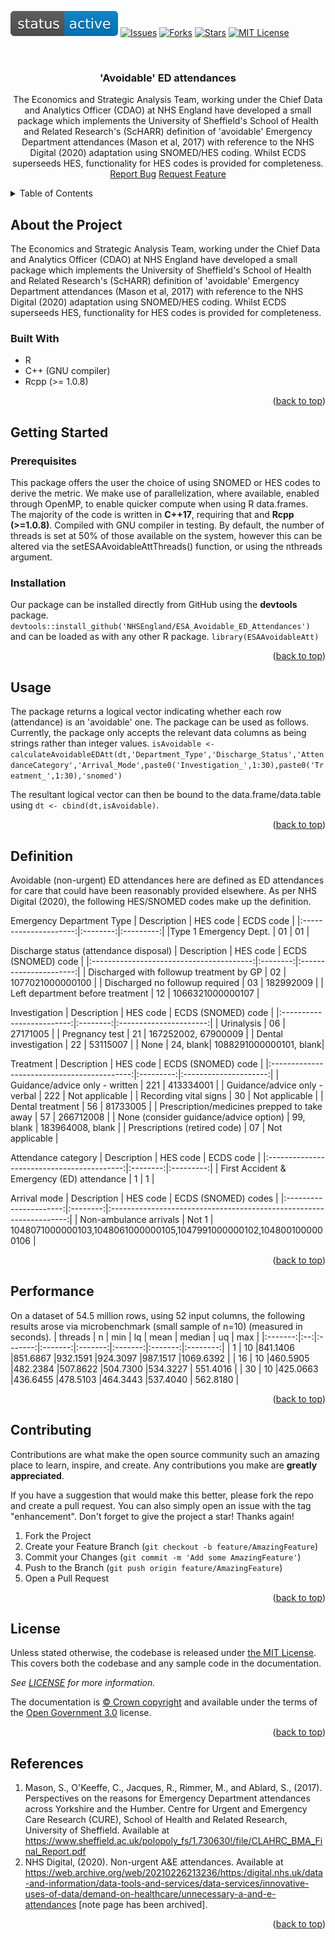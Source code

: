 <a name="readme-top"></a>

<!-- project shields -->
![status: active](https://github.com/GIScience/badges/raw/master/status/active.svg)
[![Issues][issues-shield]][license-url]
[![Forks][forks-shield]][forks-url]
[![Stars][stars-shield]][stars-url]
[![MIT License][license-shield]][license-url]

<!-- project header -->
<br/>
<div align="center">
  <h3 align="center">'Avoidable' ED attendances</h3>
  <p align="center">
    The Economics and Strategic Analysis Team, working under the Chief Data and Analytics Officer (CDAO) at NHS England have developed a small package which implements the University of Sheffield's School of Health and Related Research's (ScHARR) definition of 'avoidable' Emergency Department attendances (Mason et al, 2017) with reference to the NHS Digital (2020) adaptation using SNOMED/HES coding. Whilst ECDS superseeds HES, functionality for HES codes is provided for completeness.
    <br/>
    <a href="https://github.com/nhsengland/ESA_Avoidable_ED_Attendances/issues">Report Bug</a>
    <a href="https://github.com/nhsengland/ESA_Avoidable_ED_Attendances/issues">Request Feature</a>
  </p>
</div>

<!-- table of contents -->
<details>
    <summary>Table of Contents</summary>
    <ol>
        <li>
            <a href="#about-the-project">About the project</a>
            <ul>
                <li><a href="#built-with">Built With</a></li>
            </ul>
        </li>
        <li>
            <a href="#getting-started">Getting Started</a>
            <ul>
                <li><a href="#prerequisites">Prerequisites</a></li>
                <li><a href="#installation">Installation</a></li>
            </ul>
        </li>
        <li><a href="#usage">Usage</a></li>
        <li><a href="#definition">Definition</a></li>
        <li><a href="#performance">Performance</a></li>
        <li><a href="#contributing">Contributing</a></li>
        <li><a href="#license">License</a></li>
        <li><a href="#contact">Contact</a></li>
        <li><a href="#references">References</a></li>
    </ol>
</details>

<!-- About the project -->
## About the Project
The Economics and Strategic Analysis Team, working under the Chief Data and Analytics Officer (CDAO) at NHS England have developed a small package which implements the University of Sheffield's School of Health and Related Research's (ScHARR) definition of 'avoidable' Emergency Department attendances (Mason et al, 2017) with reference to the NHS Digital (2020) adaptation using SNOMED/HES coding. Whilst ECDS superseeds HES, functionality for HES codes is provided for completeness.

### Built With

- R
- C++ (GNU compiler)
- Rcpp (>= 1.0.8)

<p align="right">(<a href="#readme-top">back to top</a>)</p>

<!-- Getting started -->

## Getting Started

### Prerequisites

This package offers the user the choice of using SNOMED or HES codes to derive the metric. We make use of parallelization, where available, enabled through OpenMP, to enable quicker compute when using R data.frames. The majority of the code is written in **C++17**, requiring that and **Rcpp (>=1.0.8)**. Compiled with GNU compiler in testing. By default, the number of threads is set at 50% of those available on the system, however this can be altered via the setESAAvoidableAttThreads() function, or using the nthreads argument. 

### Installation

Our package can be installed directly from GitHub using the **devtools** package.
`devtools::install_github('NHSEngland/ESA_Avoidable_ED_Attendances')`
and can be loaded as with any other R package.
`library(ESAAvoidableAtt)`

<p align="right">(<a href="#readme-top">back to top</a>)</p>

<!-- Usage --->

## Usage

The package returns a logical vector indicating whether each row (attendance) is an 'avoidable' one. The package can be used as follows. Currently, the package only accepts the relevant data columns as being strings rather than integer values. 
`isAvoidable <- calculateAvoidableEDAtt(dt,'Department_Type','Discharge_Status','AttendanceCategory','Arrival_Mode',paste0('Investigation_',1:30),paste0('Treatment_',1:30),'snomed')`

The resultant logical vector can then be bound to the data.frame/data.table using 
`dt <- cbind(dt,isAvoidable)`.

<p align="right">(<a href="#readme-top">back to top</a>)</p>

<!-- Definition -->

## Definition

Avoidable (non-urgent) ED attendances here are defined as ED attendances for care that could have been reasonably provided elsewhere. As per NHS Digital (2020), the following HES/SNOMED codes make up the definition.

Emergency Department Type
| Description           | HES code | ECDS code |
|:---------------------:|:--------:|:---------:|
|Type 1 Emergency Dept. | 01       | 01        |

Discharge status (attendance disposal)
| Description                              | HES code |    ECDS (SNOMED) code  |
|:----------------------------------------:|:--------:|:----------------------:|
| Discharged with followup treatment by GP | 02       | 1077021000000100       |
| Discharged no followup required          | 03       | 182992009              |
| Left department before treatment         | 12       | 1066321000000107       |

Investigation 
| Description               | HES code | ECDS (SNOMED) code     |
|:-------------------------:|:--------:|:----------------------:|
| Urinalysis                | 06       | 27171005               |
| Pregnancy test            | 21       | 167252002, 67900009    |
| Dental investigation      | 22       | 53115007               |
| None                      | 24, blank| 1088291000000101, blank|

Treatment 
| Description                                 | HES code  | ECDS (SNOMED) code    |
|:-------------------------------------------:|:---------:|:---------------------:|
| Guidance/advice only - written              | 221       | 413334001             |
| Guidance/advice only - verbal               | 222       | Not applicable        |
| Recording vital signs                       | 30        | Not applicable        |
| Dental treatment                            | 56        | 81733005              |
| Prescription/medicines prepped to take away | 57        | 266712008             |
| None (consider guidance/advice option)      | 99, blank | 183964008, blank      |
| Prescriptions (retired code)                | 07        | Not applicable        |

Attendance category 
| Description                                | HES code | ECDS code |
|:------------------------------------------:|:--------:|:---------:|
| First Accident & Emergency (ED) attendance | 1        | 1         |

Arrival mode 
| Description            | HES code | ECDS (SNOMED) codes                                                 |
|:----------------------:|:--------:|:-------------------------------------------------------------------:|
| Non-ambulance arrivals | Not 1    | 1048071000000103,1048061000000105,1047991000000102,1048001000000106 |

<p align="right">(<a href="#readme-top">back to top</a>)</p>

<!-- performance notes -->

## Performance
On a dataset of 54.5 million rows, using 52 input columns, the following results arose via microbenchmark (small sample of n=10) (measured in seconds).
| threads | n  | min     | lq      | mean    | median  | uq      | max      |
|:-------:|:--:|:-------:|:-------:|:-------:|:-------:|:-------:|:--------:|
| 1       | 10 |841.1406 |851.6867 |932.1591 |924.3097 |987.1517 |1069.6392 |
| 16      | 10 |460.5905 |482.2384 |507.8622 |504.7300 |534.3227 | 551.4016 |
| 30      | 10 |425.0663 |436.6455 |478.5103 |464.3443 |537.4040 | 562.8180 |

<p align="right">(<a href="#readme-top">back to top</a>)</p>

<!-- Contributing -->

## Contributing

Contributions are what make the open source community such an amazing place to learn, inspire, and create. Any contributions you make are **greatly appreciated**.

If you have a suggestion that would make this better, please fork the repo and create a pull request. You can also simply open an issue with the tag "enhancement".
Don't forget to give the project a star! Thanks again!

1. Fork the Project
2. Create your Feature Branch (`git checkout -b feature/AmazingFeature`)
3. Commit your Changes (`git commit -m 'Add some AmazingFeature'`)
4. Push to the Branch (`git push origin feature/AmazingFeature`)
5. Open a Pull Request

<p align="right">(<a href="#readme-top">back to top</a>)</p>

<!-- LICENSE -->
## License

Unless stated otherwise, the codebase is released under [the MIT License](https://github.com/nhsengland/ESA_ED_Avoidable_Attendances/blob/main/LICENSE). This covers both the codebase and any sample code in the documentation.

_See [LICENSE](https://github.com/nhsengland/ESA_ED_Avoidable_Attendances/blob/main/LICENSE) for more information._

The documentation is [© Crown copyright](http://www.nationalarchives.gov.uk/information-management/re-using-public-sector-information/uk-government-licensing-framework/crown-copyright/) and available under the terms of the [Open Government 3.0](http://www.nationalarchives.gov.uk/doc/open-government-licence/version/3/) license.

<p align="right">(<a href="#readme-top">back to top</a>)</p>

<!-- references -->

## References

1. Mason, S., O'Keeffe, C., Jacques, R., Rimmer, M., and Ablard, S., (2017). Perspectives on the reasons for Emergency Department attendances across Yorkshire and the Humber. Centre for Urgent and Emergency Care Research (CURE), School of Health and Related Research, University of Sheffield. Available at https://www.sheffield.ac.uk/polopoly_fs/1.730630!/file/CLAHRC_BMA_Final_Report.pdf
2. NHS Digital, (2020). Non-urgent A&E attendances. Available at https://web.archive.org/web/20210226213236/https:/digital.nhs.uk/data-and-information/data-tools-and-services/data-services/innovative-uses-of-data/demand-on-healthcare/unnecessary-a-and-e-attendances [note page has been archived].

<p align="right">(<a href="#readme-top">back to top</a>)</p>

<!-- Markdown links -->
[issues-shield]: https://img.shields.io/github/issues/nhsengland/ESA_ED_Avoidable_Attendances
[issues-url]: https://github.com/nhsengland/ESA_ED_Avoidable_Attendances/issues
[forks-shield]: https://img.shields.io/github/forks/nhsengland/ESA_ED_Avoidable_Attendances
[forks-url]: https://github.com/nhsengland/ESA_ED_Avoidable_Attendances/network/members
[stars-shield]: https://img.shields.io/github/stars/nhsengland/ESA_ED_Avoidable_Attendances
[stars-url]: https://github.com/nhsengland/ESA_ED_Avoidable_Attendances/stargazers
[license-shield]: https://img.shields.io/github/license/nhsengland/ESA_ED_Avoidable_Attendances
[license-url]: https://github.com/nhsengland/ESA_ED_Avoidable_Attendances/main/blob/LICENSE

